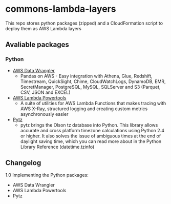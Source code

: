 # commons-lambda-layers
This repo stores python packages (zipped) and a CloudFormation script to deploy them as AWS Lambda layers

## Avaliable packages
### Python
- [AWS Data Wrangler](https://github.com/awslabs/aws-data-wrangler)
    - Pandas on AWS - Easy integration with Athena, Glue, Redshift, Timestream, QuickSight, Chime, CloudWatchLogs, DynamoDB, EMR, SecretManager, PostgreSQL, MySQL, SQLServer and S3 (Parquet, CSV, JSON and EXCEL)
- [AWS Lambda Powertools](https://github.com/awslabs/aws-lambda-powertools-python)
    - A suite of utilities for AWS Lambda Functions that makes tracing with AWS X-Ray, structured logging and creating custom metrics asynchronously easier
- [Pytz](https://pypi.org/project/pytz/)
    - pytz brings the Olson tz database into Python. This library allows accurate and cross platform timezone calculations using Python 2.4 or higher. It also solves the issue of ambiguous times at the end of daylight saving time, which you can read more about in the Python Library Reference (datetime.tzinfo)

## Changelog
1.0 Implementing the Python packages:
- AWS Data Wrangler
- AWS Lambda Powertools
- Pytz